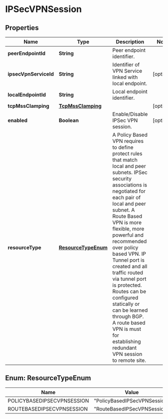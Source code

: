 # IPSecVPNSession

## Properties
Name | Type | Description | Notes
------------ | ------------- | ------------- | -------------
**peerEndpointId** | **String** | Peer endpoint identifier. | 
**ipsecVpnServiceId** | **String** | Identifier of VPN Service linked with local endpoint. |  [optional]
**localEndpointId** | **String** | Local endpoint identifier. | 
**tcpMssClamping** | [**TcpMssClamping**](TcpMssClamping.md) |  |  [optional]
**enabled** | **Boolean** | Enable/Disable IPSec VPN session. |  [optional]
**resourceType** | [**ResourceTypeEnum**](#ResourceTypeEnum) | A Policy Based VPN requires to define protect rules that match   local and peer subnets. IPSec security associations is   negotiated for each pair of local and peer subnet. A Route Based VPN is more flexible, more powerful and recommended over   policy based VPN. IP Tunnel port is created and all traffic routed via   tunnel port is protected. Routes can be configured statically   or can be learned through BGP. A route based VPN is must for establishing   redundant VPN session to remote site.  | 

<a name="ResourceTypeEnum"></a>
## Enum: ResourceTypeEnum
Name | Value
---- | -----
POLICYBASEDIPSECVPNSESSION | &quot;PolicyBasedIPSecVPNSession&quot;
ROUTEBASEDIPSECVPNSESSION | &quot;RouteBasedIPSecVPNSession&quot;
